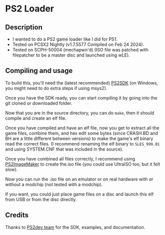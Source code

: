 # PS2 Loader

## Description

- I wanted to do a PS2 game loader like I did for PS1.
- Tested on PCSX2 Nightly (v1.7.5577 Compiled on Feb 24 2024).
- Tested on SCPH-50004 (mechapwn'd) (ISO file was patched with filepatcher to be a master disc and launched using wLE).

## Compiling and usage

To build this, you'll need the (latest recommended) [PS2SDK](https://github.com/ps2dev/ps2dev) (on Windows, you might need to do extra steps if using msys2).

Once you have the SDK ready, you can start compiling it by going into the git cloned or downloaded folder.

Now that you are in the source directory, you can do ```make```, then it should compile and create an elf file.

Once you have compiled and have an elf file, now you get to extract all the game files, combine them, and hex edit some bytes (since CRASH.BD and BH are a little different between versions) to make the game's elf binary read the correct files. (I recommend renaming the elf binary to ```SLES_999.01``` and using SYSTEM.CNF that was included in the source).

Once you have combined all files correctly, I recommend using [PS2ImageMaker](https://github.com/Smartkin/PS2ImageMaker) to create the.iso file (you could use UltraISO too, but it felt slow).

Now you can run the .iso file on an emulator or on real hardware with or without a modchip (not tested with a modchip).

If you want, you could just place game files on a disc and launch this elf from USB or from the disc directly.

## Credits

Thanks to [PS2dev team](https://github.com/ps2dev) for the SDK, examples, and documentation.
